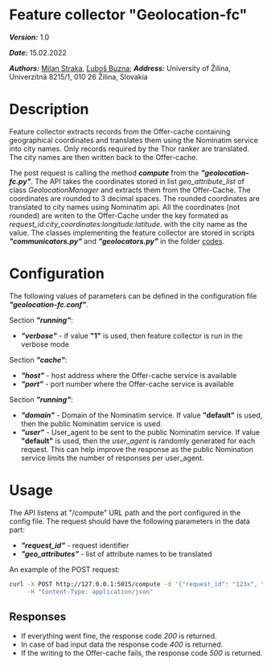 # Feature collector "Geolocation-fc"
***Version:*** 1.0

***Date:*** 15.02.2022

***Authors:***  [Milan Straka](https://github.com/bioticek), [Ľuboš Buzna](https://github.com/lubos31262); 
***Address:*** University of Žilina, Univerzitná 8215/1, 010 26 Žilina, Slovakia

# Description 

Feature collector extracts records from the Offer-cache containing geographical coordinates and translates
them using the Nominatim service into city names. Only records required by the Thor ranker are translated.
The city names are then written back to the Offer-cache.


The post request is calling the method ***compute*** from the ***"geolocation-fc.py"***.  The API takes the coordinates
stored in list _geo_attribute_list_ of class _GeolocationManager_ and extracts them from the Offer-Cache. 
The coordinates are rounded to 3 decimal spaces.  The rounded coordinates are translated to city names using Nominatim api.
All the coordinates (not rounded) are writen to the Offer-Cache under the key formated as _request_id:city_coordinates:longitude:latitude_.
with the city name as the value. 
The classes implementing the feature collector are stored in scripts ***"communicators.py"*** and ***"geolocators.py"***
in the folder [codes](https://github.com/Ride2Rail/geolocation-fc/tree/main/codes).


# Configuration
The following values of parameters can be defined in the configuration file ***"geolocation-fc.conf"***.

Section ***"running"***:
- ***"verbose"*** - if value __"1"__ is used, then feature collector is run in the verbose mode


Section ***"cache"***: 
- ***"host"*** - host address where the Offer-cache service is available
- ***"port"*** - port number where the Offer-cache service  is available


Section ***"running"***:
- ***"domain"*** - Domain of the Nominatim service. If value __"default"__ is used, then the public Nominatim service is used.
- ***"user"*** - User_agent to be sent to the public Nominatim service. If value __"default"__ is used, then the *user_agent* is randomly generated 
for each request. This can help improve the response as the public Nomination service limits the number of responses per
user_agent.

# Usage  
The API listens at "/compute" URL path and the port configured in the config file. 
The request should have the following parameters in the data part:
- ***"request_id"*** - request identifier
- ***"geo_attributes"*** - list of attribute names to be translated

An example of the POST request:
```bash
curl -X POST http://127.0.0.1:5015/compute -d '{"request_id": "123x", "geo_attributes": ["start_point", "end_point", "via_locations"]}' \
     -H "Content-Type: application/json"
```

## Responses
 - If everything went fine, the response code _200_ is returned.
 - In case of bad input data the response code _400_ is returned.
 - If the writing to the Offer-cache fails, the response code _500_ is returned.
